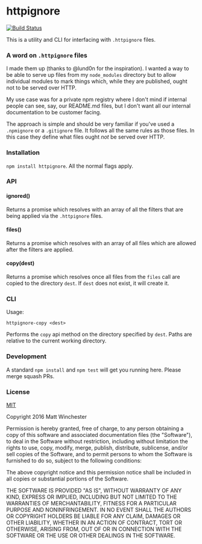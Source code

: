 httpignore
==========

[![Build Status](https://travis-ci.org/mwinche/httpignore.svg?branch=master)](https://travis-ci.org/mwinche/httpignore)

This is a utility and CLI for interfacing with `.httpignore` files.

### A word on `.httpignore` files

I made them up (thanks to @lund0n for the inspiration). I wanted a way to be
able to serve up files from my `node_modules` directory but to allow individual
modules to mark things which, while they are published, ought not to be served
over HTTP.

My use case was for a private npm registry where I don't mind if internal people
can see, say, our README.md files, but I don't want all our internal documentation
to be customer facing.

The approach is simple and should be very familiar if you've used a `.npmignore`
or a `.gitignore` file. It follows all the same rules as those files. In this
case they define what files ought *not* be served over HTTP.

### Installation

`npm install httpignore`. All the normal flags apply.

### API

#### ignored()

Returns a promise which resolves with an array of all the filters that are being
applied via the `.httpignore` files.

#### files()

Returns a promise which resolves with an array of all files which are allowed
after the filters are applied.

#### copy(dest)

Returns a promise which resolves once all files from the `files` call are
copied to the directory `dest`. If `dest` does not exist, it will create it.

### CLI

Usage:

```
httpignore-copy <dest>
```

Performs the `copy` api method on the directory specified by `dest`. Paths are
relative to the current working directory.

### Development

A standard `npm install` and `npm test` will get you running here. Please merge
squash PRs.

### License

[MIT](https://opensource.org/licenses/MIT)

Copyright 2016 Matt Winchester

Permission is hereby granted, free of charge, to any person obtaining a copy of this software and associated documentation files (the "Software"), to deal in the Software without restriction, including without limitation the rights to use, copy, modify, merge, publish, distribute, sublicense, and/or sell copies of the Software, and to permit persons to whom the Software is furnished to do so, subject to the following conditions:

The above copyright notice and this permission notice shall be included in all copies or substantial portions of the Software.

THE SOFTWARE IS PROVIDED "AS IS", WITHOUT WARRANTY OF ANY KIND, EXPRESS OR IMPLIED, INCLUDING BUT NOT LIMITED TO THE WARRANTIES OF MERCHANTABILITY, FITNESS FOR A PARTICULAR PURPOSE AND NONINFRINGEMENT. IN NO EVENT SHALL THE AUTHORS OR COPYRIGHT HOLDERS BE LIABLE FOR ANY CLAIM, DAMAGES OR OTHER LIABILITY, WHETHER IN AN ACTION OF CONTRACT, TORT OR OTHERWISE, ARISING FROM, OUT OF OR IN CONNECTION WITH THE SOFTWARE OR THE USE OR OTHER DEALINGS IN THE SOFTWARE.
